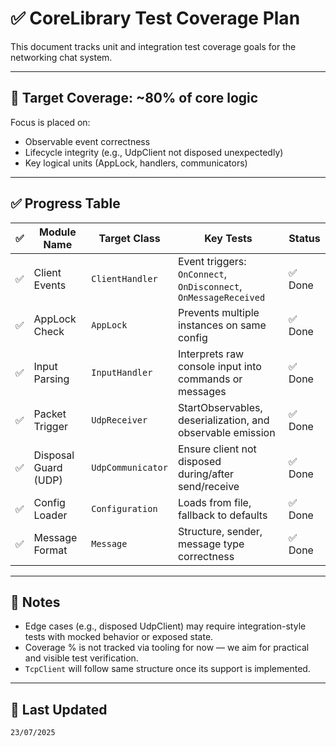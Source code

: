﻿# ✅ CoreLibrary Test Coverage Plan

This document tracks unit and integration test coverage goals for the networking chat system.

---

## 🎯 Target Coverage: ~80% of core logic

Focus is placed on:
- Observable event correctness
- Lifecycle integrity (e.g., UdpClient not disposed unexpectedly)
- Key logical units (AppLock, handlers, communicators)

---

## ✅ Progress Table

| ✅ | Module Name            | Target Class         | Key Tests                                                           | Status          |
|----|------------------------|----------------------|---------------------------------------------------------------------|-----------------|
| ✅ | Client Events          | `ClientHandler`      | Event triggers: `OnConnect`, `OnDisconnect`, `OnMessageReceived`    | ✅ Done         |
| ✅ | AppLock Check          | `AppLock`            | Prevents multiple instances on same config                          | ✅ Done         |
| ✅ | Input Parsing          | `InputHandler`       | Interprets raw console input into commands or messages              | ✅ Done         |
| ✅ | Packet Trigger         | `UdpReceiver`        | StartObservables, deserialization, and observable emission          | ✅ Done         |
| ✅ | Disposal Guard (UDP)   | `UdpCommunicator`    | Ensure client not disposed during/after send/receive                | ✅ Done         |
| ✅ | Config Loader          | `Configuration`      | Loads from file, fallback to defaults                               | ✅ Done         |
| ✅ | Message Format         | `Message`            | Structure, sender, message type correctness                         | ✅ Done         |

---

## 📘 Notes

- Edge cases (e.g., disposed UdpClient) may require integration-style tests with mocked behavior or exposed state.
- Coverage % is not tracked via tooling for now — we aim for practical and visible test verification.
- `TcpClient` will follow same structure once its support is implemented.

---

## 🔄 Last Updated
` 23/07/2025 `
